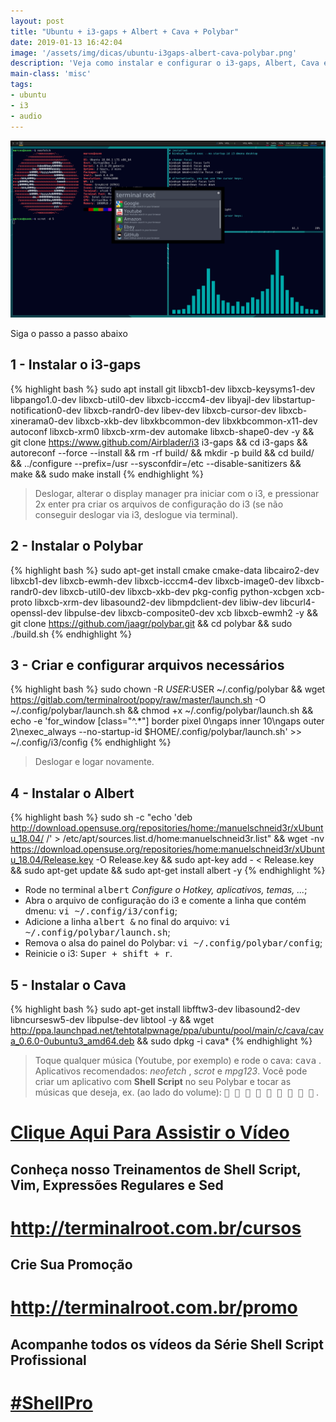 ```yaml
---
layout: post
title: "Ubuntu + i3-gaps + Albert + Cava + Polybar"
date: 2019-01-13 16:42:04
image: '/assets/img/dicas/ubuntu-i3gaps-albert-cava-polybar.png'
description: 'Veja como instalar e configurar o i3-gaps, Albert, Cava e Polybar no Ubuntu 18.04'
main-class: 'misc'
tags:
- ubuntu
- i3
- audio
---
```


![Ubuntu + i3-gaps + Albert + Cava + Polybar](/assets/img/dicas/ubuntu-i3gaps-albert-cava-polybar.png "Ubuntu + i3-gaps + Albert + Cava + Polybar")

<script async src="https://pagead2.googlesyndication.com/pagead/js/adsbygoogle.js"></script>
<!-- Informat -->
<ins class="adsbygoogle"
     style="display:block"
     data-ad-client="ca-pub-2838251107855362"
     data-ad-slot="2327980059"
     data-ad-format="auto"
     data-full-width-responsive="true"></ins>
<script>
(adsbygoogle = window.adsbygoogle || []).push({});
</script>

Siga o passo a passo abaixo

## 1 - Instalar o i3-gaps

{% highlight bash %}
sudo apt install git libxcb1-dev libxcb-keysyms1-dev libpango1.0-dev libxcb-util0-dev libxcb-icccm4-dev libyajl-dev libstartup-notification0-dev libxcb-randr0-dev libev-dev libxcb-cursor-dev libxcb-xinerama0-dev libxcb-xkb-dev libxkbcommon-dev libxkbcommon-x11-dev autoconf libxcb-xrm0 libxcb-xrm-dev automake libxcb-shape0-dev -y && git clone https://www.github.com/Airblader/i3 i3-gaps && cd i3-gaps && autoreconf --force --install && rm -rf build/ && mkdir -p build && cd build/ && ../configure --prefix=/usr --sysconfdir=/etc --disable-sanitizers && make && sudo make install
{% endhighlight %}

> Deslogar, alterar o display manager pra iniciar com o i3, e pressionar 2x enter pra criar os arquivos de configuração do i3 (se não conseguir deslogar via i3, deslogue via terminal).

## 2 - Instalar o Polybar

<script async src="https://pagead2.googlesyndication.com/pagead/js/adsbygoogle.js"></script>
<!-- Informat -->
<ins class="adsbygoogle"
     style="display:block"
     data-ad-client="ca-pub-2838251107855362"
     data-ad-slot="2327980059"
     data-ad-format="auto"
     data-full-width-responsive="true"></ins>
<script>
(adsbygoogle = window.adsbygoogle || []).push({});
</script>

{% highlight bash %}
sudo apt-get install cmake cmake-data libcairo2-dev libxcb1-dev libxcb-ewmh-dev libxcb-icccm4-dev libxcb-image0-dev libxcb-randr0-dev libxcb-util0-dev libxcb-xkb-dev pkg-config python-xcbgen xcb-proto libxcb-xrm-dev libasound2-dev libmpdclient-dev libiw-dev libcurl4-openssl-dev libpulse-dev libxcb-composite0-dev xcb libxcb-ewmh2 -y && git clone https://github.com/jaagr/polybar.git && cd polybar && sudo ./build.sh
{% endhighlight %}

## 3 - Criar e configurar arquivos necessários

{% highlight bash %}
sudo chown -R $USER:$USER ~/.config/polybar && wget https://gitlab.com/terminalroot/popy/raw/master/launch.sh -O ~/.config/polybar/launch.sh && chmod +x ~/.config/polybar/launch.sh && echo -e 'for_window [class="^.*"] border pixel 0\ngaps inner 10\ngaps outer 2\nexec_always --no-startup-id $HOME/.config/polybar/launch.sh' >> ~/.config/i3/config
{% endhighlight %}

> Deslogar e logar novamente.

## 4 - Instalar o Albert

{% highlight bash %}
sudo sh -c "echo 'deb http://download.opensuse.org/repositories/home:/manuelschneid3r/xUbuntu_18.04/ /' > /etc/apt/sources.list.d/home:manuelschneid3r.list" && wget -nv https://download.opensuse.org/repositories/home:manuelschneid3r/xUbuntu_18.04/Release.key -O Release.key && sudo apt-key add - < Release.key && sudo apt-get update && sudo apt-get install albert -y
{% endhighlight %}

+ Rode no terminal <kbd>albert</kbd> *Configure o Hotkey, aplicativos, temas, ...*;
+ Abra o arquivo de configuração do i3 e comente a linha que contém dmenu: <kbd>vi ~/.config/i3/config</kbd>;
+ Adicione a linha <kbd>albert &</kbd> no final do arquivo: <kbd>vi ~/.config/polybar/launch.sh</kbd>;
+ Remova o alsa do painel do Polybar: <kbd>vi ~/.config/polybar/config</kbd>;
+ Reinicie o i3: <kbd>Super + shift + r</kbd>.

## 5 - Instalar o Cava

<script async src="https://pagead2.googlesyndication.com/pagead/js/adsbygoogle.js"></script>
<!-- Informat -->
<ins class="adsbygoogle"
     style="display:block"
     data-ad-client="ca-pub-2838251107855362"
     data-ad-slot="2327980059"
     data-ad-format="auto"
     data-full-width-responsive="true"></ins>
<script>
(adsbygoogle = window.adsbygoogle || []).push({});
</script>

{% highlight bash %}
sudo apt-get install libfftw3-dev libasound2-dev libncursesw5-dev libpulse-dev libtool -y && wget http://ppa.launchpad.net/tehtotalpwnage/ppa/ubuntu/pool/main/c/cava/cava_0.6.0-0ubuntu3_amd64.deb && sudo dpkg -i cava*
{% endhighlight %}

> Toque qualquer música (Youtube, por exemplo) e rode o cava: <kbd>cava</kbd> . Aplicativos recomendados: *neofetch* , *scrot* e *mpg123*. Você pode criar um aplicativo com **Shell Script** no seu Polybar e tocar as músicas que deseja, ex. (ao lado do volume): <kbd>        </kbd> .

# [Clique Aqui Para Assistir o Vídeo](https://youtu.be/uJCgh3nIL84)
 
## Conheça nosso Treinamentos de Shell Script, Vim, Expressões Regulares e Sed
# <http://terminalroot.com.br/cursos>

## Crie Sua Promoção
# <http://terminalroot.com.br/promo>

## Acompanhe todos os vídeos da **Série Shell Script Profissional** 
# [#ShellPro](http://bit.ly/shell-pro-root)
